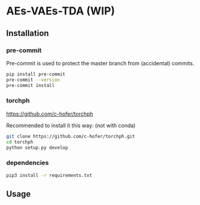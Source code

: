 # AEs-VAEs-TDA (WIP)

## Installation 


### pre-commit
Pre-commit is used to protect the master branch from (accidental) commits. 

```bash
pip install pre-commit
pre-commit --version
pre-commit install
```

### torchph 
https://github.com/c-hofer/torchph

Recommended to install it this way: (not with conda)
```bash
git clone https://github.com/c-hofer/torchph.git
cd torchph
python setup.py develop
```

### dependencies
```bash
pip3 install -r requirements.txt
```
## Usage
